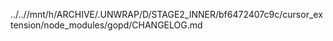 ../..//mnt/h/ARCHIVE/.UNWRAP/D/STAGE2_INNER/bf6472407c9c/cursor_extension/node_modules/gopd/CHANGELOG.md
